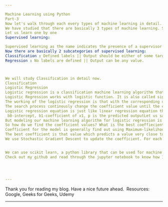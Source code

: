 ```yaml
---

Machine Learning using Python
Part-3
Now let's walk through each every types of machine learning in detail.
We have studied that there are basically 3 types of machine learning. Supervised learning, Unsupervised learning, Reinforcement learning.
Let us learn one by one
Supervised learning:

Supervised learning as the name indicates the presence of a supervisor as a teacher. Basically supervised learning is a learning in which we teach or train the machine using data which is well labeled that means some data is already tagged with the correct answer. After that, the machine is provided with a new set of examples(data) so that supervised learning algorithm analyses the training data(set of training examples) and produces a correct outcome from labeled data
Now there are basically 2 subcategories of supervised learning:
Classification : Defined labels || Output should be either of some targets.
Regression : No labels are defined || Output can be any value.



We will study Classification in detail now.
Classification
Logistic Regression
Logistic regression is a classification machine learning algorithm that deals with the two-class problems.
Logistic Regression works with logistic function. It is also called sigmoid function. This function graphically represent an S-shaped curve. 
The working of the logistic regression is that with the corresponding data set programmers go on search for the optimum coefficient value in order to predict the new values for the new inputs given.
The search process continously change the coefficient value until the error in minimum so as to predict the new input values.
Logistic regression equation is just like linear regression equation the main difference is that the output value modeled is binary in nature.
 b0-intercept, b1-coefficient of x1, p is the predicted outputLet us say a coefficient is already given. So we know the values of b0 and b1. In order to make the prediction put the input values to the above equation we will get the output value.
But modeling our machine learning algorithm for logistic regression is finding the optimum values of the coefficient with minimal error to produce the precised output.
So how do we find the coefficient values? What is the best coeffiecient?
Coefficient for the model is generally find out using Maximum-likelihood estimation which is a common learning algorithm.
The best coefficient is that value which predicts a value very close to 1(for the default class) and very close to 0( for the other class). 
We use Stochastic Gradient Descent to update the coefficient. For each iteration the coefficient value is updated using the equation.


We can use scikit learn, a python library that can be used for machine learning for logisitc regression. let's see how it can be used. 
Check out my github and read through the jupyter notebook to know how 1) intialising a logistic regression model. 2) Fitting model 3) Making predictions and also 4) Check the probability of prediction.




---
```


Thank you for reading my blog. Have a nice future ahead.
 Resources:  Google, Geeks for Geeks, Udemy


---
